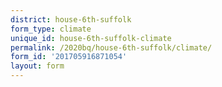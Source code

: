 ```yaml
---
district: house-6th-suffolk
form_type: climate
unique_id: house-6th-suffolk-climate
permalink: /2020bq/house-6th-suffolk/climate/
form_id: '201705916871054'
layout: form
---
```

